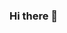 ### Hi there 👋

<!--
**ASalad42/ASalad42** is a ✨ _special_ ✨ repository because its `README.md` (this file) appears on your GitHub profile.

![](https://komarev.com/ghpvc/?ASalad42=your-github-ASalad42&color=brightgreen)


- 🔭 I’m currently working on creating a website to showcase my DevOps jounrney and learning path 
- 🌱 I’m currently learning · Python (Programming Language) · Jenkins · Ansible · GitHub · Terraform · DevOps · Amazon Web Services (AWS) · Kubernetes · Cloud Services 
- 👯 I’m looking to collaborate on web development projects 
- 📫 How to reach me: https://www.linkedin.com/in/ayanle-salad-1248191b6/
- ⚡ Fun fact: 
